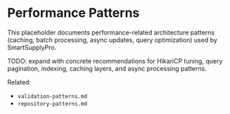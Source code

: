 # Performance Patterns

This placeholder documents performance-related architecture patterns (caching, batch processing, async updates, query optimization) used by SmartSupplyPro.

TODO: expand with concrete recommendations for HikariCP tuning, query pagination, indexing, caching layers, and async processing patterns.

Related:
- `validation-patterns.md`
- `repository-patterns.md`
